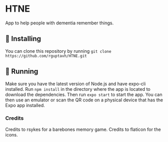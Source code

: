 # HTNE
App to help people with dementia remember things.
## 🚀 Installing
You can clone this repository by running `git clone https://github.com/rguptavh/HTNE.git`
## 🏃‍  Running
Make sure you have the latest version of Node.js and have expo-cli installed. Run `npm install` in the directory where the app is located to download the dependencies. Then run `expo start` to start the app. You can then use an emulator or scan the QR code on a physical device that has the Expo app installed.
### Credits
Credits to rsykes for a barebones memory game.
Credits to flaticon for the icons.
